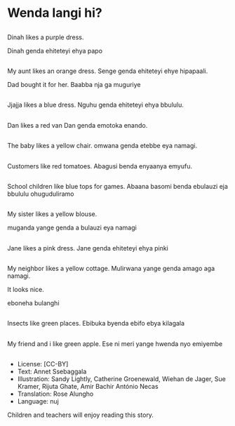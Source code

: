 # Wenda langi hi?

##
Dinah likes a purple
dress.

Dinah genda ehiteteyi
ehya papo

##
My aunt likes an orange
dress.
Senge genda ehiteteyi
ehye hipapaali.

Dad bought it for her.
Baabba nja ga
muguriye

##
Jjajja likes a blue dress.
Nguhu genda ehiteteyi ehya
bbululu.

##
Dan likes a red van
Dan genda emotoka
enando.

##
The baby likes a yellow chair.
omwana genda etebbe eya namagi.

##
Customers like red tomatoes.
Abagusi benda enyaanya emyufu.

##
School children like blue tops for
games.
Abaana basomi benda ebulauzi eja
bbululu ohuguduliramo

##
My sister likes a yellow
blouse.

muganda yange genda
a bulauzi eya namagi

##
Jane likes a pink dress.
Jane genda ehiteteyi ehya pinki

##
My neighbor likes a yellow cottage.
Mulirwana yange genda amago aga
namagi.

It looks nice.

eboneha bulanghi

##
Insects like green places.
Ebibuka byenda ebifo ebya kilagala

##
My friend and i like green apple.
Ese ni meri yange hwenda nyo emiyembe

##
* License: [CC-BY]
* Text: Annet Ssebaggala
* Illustration: Sandy Lightly, Catherine Groenewald, Wiehan de Jager, Sue Kramer, Rijuta Ghate, Amir Bachir António Necas
* Translation: Rose Alungho
* Language: nuj

Children and teachers will enjoy
reading this story.
